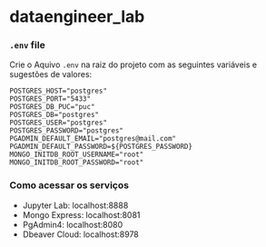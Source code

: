# dataengineer_lab


### `.env` file

Crie o Aquivo `.env` na raiz do projeto com as seguintes variáveis e sugestões de valores:

```
POSTGRES_HOST="postgres"
POSTGRES_PORT="5433"
POSTGRES_DB_PUC="puc"
POSTGRES_DB="postgres"
POSTGRES_USER="postgres"
POSTGRES_PASSWORD="postgres"
PGADMIN_DEFAULT_EMAIL="postgres@mail.com"
PGADMIN_DEFAULT_PASSWORD=${POSTGRES_PASSWORD}
MONGO_INITDB_ROOT_USERNAME="root"
MONGO_INITDB_ROOT_PASSWORD="root"
```

### Como acessar os serviços

- Jupyter Lab: localhost:8888
- Mongo Express: localhost:8081
- PgAdmin4: localhost:8080
- Dbeaver Cloud: localhost:8978






